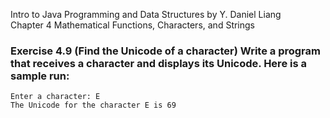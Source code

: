 Intro to Java Programming and Data Structures by Y. Daniel Liang <br/>
Chapter 4 Mathematical Functions, Characters, and Strings

### Exercise 4.9 (Find the Unicode of a character) Write a program that receives a character and displays its Unicode. Here is a sample run:

    Enter a character: E
    The Unicode for the character E is 69
